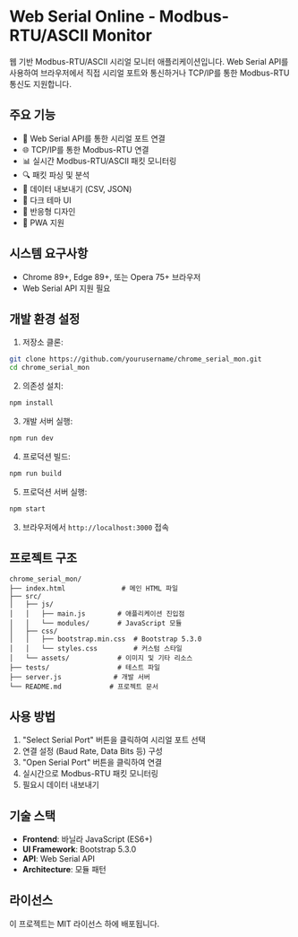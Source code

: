 # Web Serial Online - Modbus-RTU/ASCII Monitor

웹 기반 Modbus-RTU/ASCII 시리얼 모니터 애플리케이션입니다. Web Serial API를 사용하여 브라우저에서 직접 시리얼 포트와 통신하거나 TCP/IP를 통한 Modbus-RTU 통신도 지원합니다.

## 주요 기능

- 🔌 Web Serial API를 통한 시리얼 포트 연결
- 🌐 TCP/IP를 통한 Modbus-RTU 연결
- 📊 실시간 Modbus-RTU/ASCII 패킷 모니터링
- 🔍 패킷 파싱 및 분석
- 💾 데이터 내보내기 (CSV, JSON)
- 🌙 다크 테마 UI
- 📱 반응형 디자인
- 🔄 PWA 지원

## 시스템 요구사항

- Chrome 89+, Edge 89+, 또는 Opera 75+ 브라우저
- Web Serial API 지원 필요

## 개발 환경 설정

1. 저장소 클론:
```bash
git clone https://github.com/yourusername/chrome_serial_mon.git
cd chrome_serial_mon
```

2. 의존성 설치:
```bash
npm install
```

3. 개발 서버 실행:
```bash
npm run dev
```

4. 프로덕션 빌드:
```bash
npm run build
```

5. 프로덕션 서버 실행:
```bash
npm start
```

3. 브라우저에서 `http://localhost:3000` 접속

## 프로젝트 구조

```
chrome_serial_mon/
├── index.html              # 메인 HTML 파일
├── src/
│   ├── js/
│   │   ├── main.js        # 애플리케이션 진입점
│   │   └── modules/       # JavaScript 모듈
│   ├── css/
│   │   ├── bootstrap.min.css  # Bootstrap 5.3.0
│   │   └── styles.css         # 커스텀 스타일
│   └── assets/            # 이미지 및 기타 리소스
├── tests/                 # 테스트 파일
├── server.js             # 개발 서버
└── README.md            # 프로젝트 문서
```

## 사용 방법

1. "Select Serial Port" 버튼을 클릭하여 시리얼 포트 선택
2. 연결 설정 (Baud Rate, Data Bits 등) 구성
3. "Open Serial Port" 버튼을 클릭하여 연결
4. 실시간으로 Modbus-RTU 패킷 모니터링
5. 필요시 데이터 내보내기

## 기술 스택

- **Frontend**: 바닐라 JavaScript (ES6+)
- **UI Framework**: Bootstrap 5.3.0
- **API**: Web Serial API
- **Architecture**: 모듈 패턴

## 라이선스

이 프로젝트는 MIT 라이선스 하에 배포됩니다.
